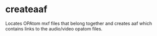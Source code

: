 # createaaf
Locates OPAtom mxf files that belong together and creates aaf which contains links to the audio/video opatom files.
